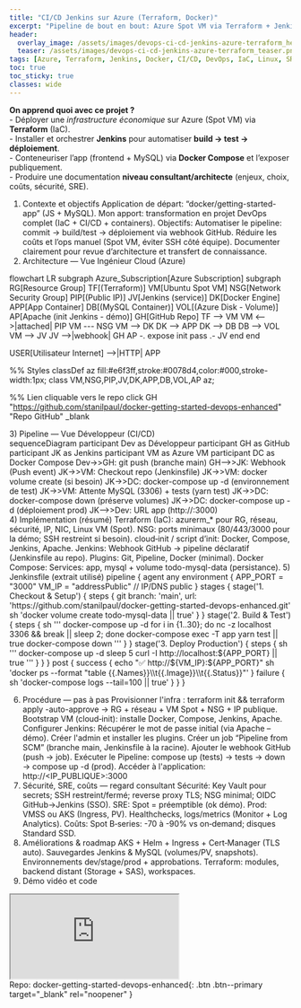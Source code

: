 ```yaml
---
title: "CI/CD Jenkins sur Azure (Terraform, Docker)"
excerpt: "Pipeline de bout en bout: Azure Spot VM via Terraform + Jenkins + Docker Compose. Build, tests et déploiement d'une app conteneurisée."
header:
  overlay_image: /assets/images/devops-ci-cd-jenkins-azure-terraform_hero.png
  teaser: /assets/images/devops-ci-cd-jenkins-azure-terraform_teaser.png
tags: [Azure, Terraform, Jenkins, Docker, CI/CD, DevOps, IaC, Linux, SRE]
toc: true
toc_sticky: true
classes: wide
---
```


<!-- Init Mermaid (liens cliquables = securityLevel 'loose') --><script src="https://cdn.jsdelivr.net/npm/mermaid@10/dist/mermaid.min.js"></script><script> mermaid.initialize({ startOnLoad: true, theme: "neutral", securityLevel: "loose" }); </script><div class="notice--info"> <strong>On apprend quoi avec ce projet ?</strong><br/> - Déployer une <em>infrastructure économique</em> sur Azure (Spot VM) via <strong>Terraform</strong> (IaC).<br/> - Installer et orchestrer <strong>Jenkins</strong> pour automatiser <strong>build → test → déploiement</strong>.<br/> - Conteneuriser l’app (frontend + MySQL) via <strong>Docker Compose</strong> et l’exposer publiquement.<br/> - Produire une documentation <strong>niveau consultant/architecte</strong> (enjeux, choix, coûts, sécurité, SRE). </div>
1) Contexte et objectifs
Application de départ: “docker/getting-started-app” (JS + MySQL).
Mon apport: transformation en projet DevOps complet (IaC + CI/CD + containers).
Objectifs:
Automatiser le pipeline: commit → build/test → déploiement via webhook GitHub.
Réduire les coûts et l’ops manuel (Spot VM, éviter SSH côté équipe).
Documenter clairement pour revue d’architecture et transfert de connaissance.
2) Architecture — Vue Ingénieur Cloud (Azure)
<div class="mermaid"> flowchart LR subgraph Azure_Subscription[Azure Subscription] subgraph RG[Resource Group] TF[(Terraform)] VM[Ubuntu Spot VM] NSG[Network Security Group] PIP[(Public IP)] JV[Jenkins (service)] DK[Docker Engine] APP[App Container] DB[(MySQL Container)] VOL[(Azure Disk - Volume)] AP[Apache (init Jenkins - démo)] GH[GitHub Repo]
  TF --> VM
  VM <-->|attached| PIP
  VM --- NSG
  VM --> DK
  DK --> APP
  DK --> DB
  DB --> VOL
  VM --> JV
  JV -->|webhook| GH
  AP -. expose init pass .- JV
end
end

USER[Utilisateur Internet] -->|HTTP| APP

%% Styles
classDef az fill:#e6f3ff,stroke:#0078d4,color:#000,stroke-width:1px;
class VM,NSG,PIP,JV,DK,APP,DB,VOL,AP az;

%% Lien cliquable vers le repo
click GH "https://github.com/stanilpaul/docker-getting-started-devops-enhanced" "Repo GitHub" _blank

</div>
3) Pipeline — Vue Développeur (CI/CD)
<div class="mermaid"> sequenceDiagram participant Dev as Développeur participant GH as GitHub participant JK as Jenkins participant VM as Azure VM participant DC as Docker Compose
Dev->>GH: git push (branche main)
GH-->>JK: Webhook (Push event)
JK->>VM: Checkout repo (Jenkinsfile)
JK->>VM: docker volume create (si besoin)
JK->>DC: docker-compose up -d (environnement de test)
JK->>VM: Attente MySQL (3306) + tests (yarn test)
JK->>DC: docker-compose down (préserve volumes)
JK->>DC: docker-compose up -d (déploiement prod)
JK-->>Dev: URL app (http://<IP_publique>:3000)

</div>
4) Implémentation (résumé)
Terraform (IaC):
azurerm_* pour RG, réseau, sécurité, IP, NIC, Linux VM (Spot).
NSG: ports minimaux (80/443/3000 pour la démo; SSH restreint si besoin).
cloud‑init / script d’init: Docker, Compose, Jenkins, Apache.
Jenkins:
Webhook GitHub → pipeline déclaratif (Jenkinsfile au repo).
Plugins: Git, Pipeline, Docker (minimal).
Docker Compose:
Services: app, mysql + volume todo-mysql-data (persistance).
5) Jenkinsfile (extrait utilisé)
pipeline {
  agent any
  environment {
    APP_PORT = "3000"
    VM_IP    = "addressPublic"   // IP/DNS public
  }
  stages {
    stage('1. Checkout & Setup') {
      steps {
        git branch: 'main', url: 'https://github.com/stanilpaul/docker-getting-started-devops-enhanced.git'
        sh 'docker volume create todo-mysql-data || true'
      }
    }
    stage('2. Build & Test') {
      steps {
        sh '''
          docker-compose up -d
          for i in {1..30}; do nc -z localhost 3306 && break || sleep 2; done
          docker-compose exec -T app yarn test || true
          docker-compose down
        '''
      }
    }
    stage('3. Deploy Production') {
      steps {
        sh '''
          docker-compose up -d
          sleep 5
          curl -I http://localhost:${APP_PORT} || true
        '''
      }
    }
  }
  post {
    success {
      echo "✅ http://${VM_IP}:${APP_PORT}"
      sh 'docker ps --format "table {{.Names}}\\t{{.Image}}\\t{{.Status}}"'
    }
    failure {
      sh 'docker-compose logs --tail=100 || true'
    }
  }
}

6) Procédure — pas à pas
Provisionner l'infra : terraform init && terraform apply -auto-approve → RG + réseau + VM Spot + NSG + IP publique.
Bootstrap VM (cloud‑init): installe Docker, Compose, Jenkins, Apache.
Configurer Jenkins:
Récupérer le mot de passe initial (via Apache – démo).
Créer l'admin et installer les plugins.
Créer un job “Pipeline from SCM” (branche main, Jenkinsfile à la racine).
Ajouter le webhook GitHub (push → job).
Exécuter le Pipeline: compose up (tests) → tests → down → compose up -d (prod).
Accéder à l'application: http://<IP_PUBLIQUE>:3000
7) Sécurité, SRE, coûts — regard consultant
Sécurité: Key Vault pour secrets; SSH restreint/fermé; reverse proxy TLS; NSG minimal; OIDC GitHub→Jenkins (SSO).
SRE: Spot = préemptible (ok démo). Prod: VMSS ou AKS (Ingress, PV). Healthchecks, logs/metrics (Monitor + Log Analytics).
Coûts: Spot B‑series: -70 à -90% vs on‑demand; disques Standard SSD.
8) Améliorations & roadmap
AKS + Helm + Ingress + Cert‑Manager (TLS auto).
Sauvegardes Jenkins & MySQL (volumes/PV, snapshots).
Environnements dev/stage/prod + approbations.
Terraform: modules, backend distant (Storage + SAS), workspaces.
9) Démo vidéo et code
<div class="ratio ratio-16x9"> <iframe src="https://www.youtube.com/embed/ID_DE_TA_VIDEO" title="Démo CI/CD Jenkins + Terraform + Docker" allowfullscreen></iframe> </div>
Repo: docker-getting-started-devops-enhanced{: .btn .btn--primary target="_blank" rel="noopener" }
